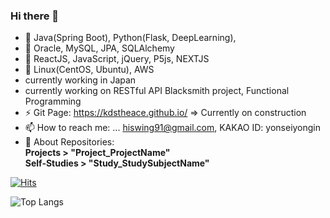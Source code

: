 ### Hi there 👋

- 🌱 Java(Spring Boot), Python(Flask, DeepLearning), 
- 🌱 Oracle, MySQL, JPA, SQLAlchemy 
- 🌱 ReactJS, JavaScript, jQuery, P5js, NEXTJS
- 🌱 Linux(CentOS, Ubuntu), AWS
- currently working in Japan
- currently working on RESTful API Blacksmith project, Functional Programming
- ⚡ Git Page: https://kdstheace.github.io/ => Currently on construction
- 📫 How to reach me: ... hiswing91@gmail.com, KAKAO ID: yonseiyongin
- 💬 About Repositories:<br>
  **Projects > "Project_ProjectName"**<br>
  **Self-Studies > "Study_StudySubjectName"**<br>
  
  
[![Hits](https://hits.seeyoufarm.com/api/count/incr/badge.svg?url=https%3A%2F%2Fgithub.com%2Fkdstheace&count_bg=%2379C83D&title_bg=%23555555&icon=&icon_color=%23E7E7E7&title=hits&edge_flat=false)](https://hits.seeyoufarm.com)

![Top Langs](https://github-readme-stats.vercel.app/api/top-langs/?username=kdstheace&layout=compact)

<!--
**kdstheace/kdstheace** is a ✨ _special_ ✨ repository because its `README.md` (this file) appears on your GitHub profile.

Here are some ideas to get you started:



- 👯 I’m looking to collaborate on ...
- 🤔 I’m looking for help with ...


- 😄 Pronouns: ...

-->
